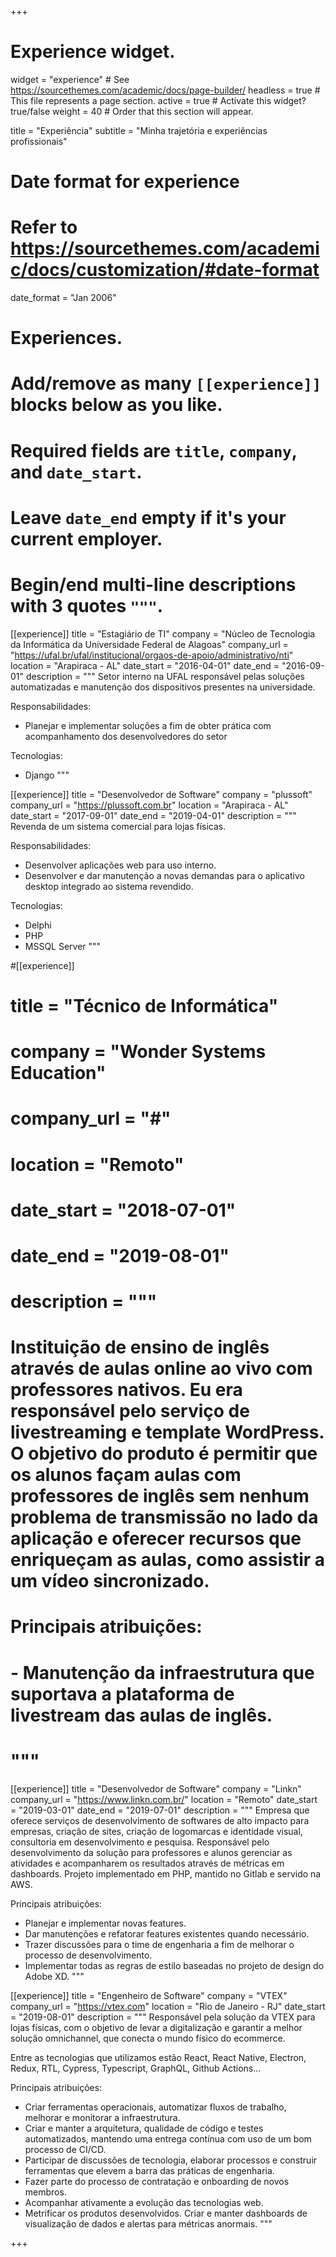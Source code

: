 +++
# Experience widget.
widget = "experience"  # See https://sourcethemes.com/academic/docs/page-builder/
headless = true  # This file represents a page section.
active = true  # Activate this widget? true/false
weight = 40  # Order that this section will appear.

title = "Experiência"
subtitle = "Minha trajetória e experiências profissionais"

# Date format for experience
#   Refer to https://sourcethemes.com/academic/docs/customization/#date-format
date_format = "Jan 2006"

# Experiences.
#   Add/remove as many `[[experience]]` blocks below as you like.
#   Required fields are `title`, `company`, and `date_start`.
#   Leave `date_end` empty if it's your current employer.
#   Begin/end multi-line descriptions with 3 quotes `"""`.
[[experience]]
  title = "Estagiário de TI"
  company = "Núcleo de Tecnologia da Informática da Universidade Federal de Alagoas"
  company_url = "https://ufal.br/ufal/institucional/orgaos-de-apoio/administrativo/nti"
  location = "Arapiraca - AL"
  date_start = "2016-04-01"
  date_end = "2016-09-01"
  description = """
  Setor interno na UFAL responsável pelas soluções automatizadas e manutenção dos dispositivos presentes na universidade.
  
  Responsabilidades:
  - Planejar e implementar soluções a fim de obter prática com acompanhamento dos desenvolvedores do setor

  Tecnologias:
  - Django
  """

[[experience]]
  title = "Desenvolvedor de Software"
  company = "plussoft"
  company_url = "https://plussoft.com.br"
  location = "Arapiraca - AL"
  date_start = "2017-09-01"
  date_end = "2019-04-01"
  description = """
  Revenda de um sistema comercial para lojas físicas.

  Responsabilidades:
  - Desenvolver aplicações web para uso interno.
  - Desenvolver e dar manutenção a novas demandas para o aplicativo desktop integrado ao sistema revendido.

  Tecnologias:
  - Delphi
  - PHP
  - MSSQL Server
  """

#[[experience]]
#  title = "Técnico de Informática"
#  company = "Wonder Systems Education"
#  company_url = "#"
#  location = "Remoto"
#  date_start = "2018-07-01"
#  date_end = "2019-08-01"
#  description = """
#  Instituição de ensino de inglês através de aulas online ao vivo com professores nativos. Eu era responsável pelo serviço de livestreaming e template WordPress. O objetivo do produto é permitir que os alunos façam aulas com professores de inglês sem nenhum problema de transmissão no lado da aplicação e oferecer recursos que enriqueçam as aulas, como assistir a um vídeo sincronizado.

  
#  Principais atribuições:
#  - Manutenção da infraestrutura que suportava a plataforma de livestream das aulas de inglês.
#  """

[[experience]]
  title = "Desenvolvedor de Software"
  company = "Linkn"
  company_url = "https://www.linkn.com.br/"
  location = "Remoto"
  date_start = "2019-03-01"
  date_end = "2019-07-01"
  description = """
  Empresa que oferece serviços de desenvolvimento de softwares de alto impacto para empresas, criação de sites, criação de logomarcas e identidade visual, consultoria em desenvolvimento e pesquisa. Responsável pelo desenvolvimento da solução para professores e alunos gerenciar as atividades e acompanharem os resultados através de métricas em dashboards. Projeto implementado em PHP, mantido no Gitlab e servido na AWS.

  Principais atribuições:
  - Planejar e implementar novas features.
  - Dar manutenções e refatorar features existentes quando necessário.
  - Trazer discussões para o time de engenharia a fim de melhorar o processo de desenvolvimento.
  - Implementar todas as regras de estilo baseadas no projeto de design do Adobe XD.
  """

[[experience]]
  title = "Engenheiro de Software"
  company = "VTEX"
  company_url = "https://vtex.com"
  location = "Rio de Janeiro - RJ"
  date_start = "2019-08-01"
  description = """
  Responsável pela solução da VTEX para lojas físicas, com o objetivo de levar a digitalização e garantir a melhor solução omnichannel, que conecta o mundo físico do ecommerce.

  Entre as tecnologias que utilizamos estão React, React Native, Electron, Redux, RTL, Cypress, Typescript, GraphQL, Github Actions...

  Principais atribuições:
  - Criar ferramentas operacionais, automatizar fluxos de trabalho, melhorar e monitorar a infraestrutura.
  - Criar e manter a arquitetura, qualidade de código e testes automatizados, mantendo uma entrega contínua com uso de um bom processo de CI/CD.
  - Participar de discussões de tecnologia, elaborar processos e construir ferramentas que elevem a barra das práticas de engenharia.
  - Fazer parte do processo de contratação e onboarding de novos membros.
  - Acompanhar ativamente a evolução das tecnologias web.
  - Metrificar os produtos desenvolvidos. Criar e manter dashboards de visualização de dados e alertas para métricas anormais.
  """
  
+++
